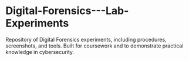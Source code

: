# Digital-Forensics---Lab-Experiments
Repository of Digital Forensics experiments, including procedures, screenshots, and tools. Built for coursework and to demonstrate practical knowledge in cybersecurity.
